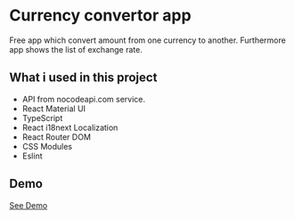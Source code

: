 # Currency convertor app

Free app which convert amount from one currency to another. Furthermore app shows the list of exchange rate.

## What i used in this project

* API from nocodeapi.com service.
* React Material UI
* TypeScript
* React i18next Localization
* React Router DOM
* CSS Modules
* Eslint


## Demo

[See Demo](https://rgusseinov.github.io/convertor-app/)
